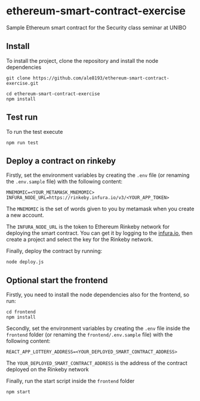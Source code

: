 # ethereum-smart-contract-exercise
Sample Ethereum smart contract for the Security class seminar at UNIBO

## Install 

To install the project, clone the repository and install the node dependencies

```
git clone https://github.com/ale8193/ethereum-smart-contract-exercise.git

cd ethereum-smart-contract-exercise
npm install
```

## Test run

To run the test execute

```
npm run test
```

## Deploy a contract on rinkeby

Firstly, set the environment variables by creating the `.env` file (or renaming the `.env.sample` file) with the following content:

```
MNEMOMIC=<YOUR_METAMASK_MNEMOMIC>
INFURA_NODE_URL=https://rinkeby.infura.io/v3/<YOUR_APP_TOKEN>
```

The ``MNEMOMIC`` is the set of words given to you by metamask when you create a new account.

The ``INFURA_NODE_URL`` is the token to Ethereum Rinkeby network for deploying the smart contract. 
You can get it by logging to the [infura.io](https://infura.io/), then create a project and select the key for the Rinkeby network.

Finally, deploy the contract by running:

```
node deploy.js
``` 

## Optional start the frontend

Firstly, you need to install the node dependencies also for the frontend, so run:

```
cd frontend
npm install
```

Secondly, set the environment variables by creating the `.env` file inside the `frontend` folder (or renaming the `frontend/.env.sample` file) with the following content:

```
REACT_APP_LOTTERY_ADDRESS=<YOUR_DEPLOYED_SMART_CONTRACT_ADDRESS>
```

The ``YOUR_DEPLOYED_SMART_CONTRACT_ADDRESS`` is the address of the contract deployed on the Rinkeby network

Finally, run the start script inside the ``frontend`` folder

```
npm start
```

